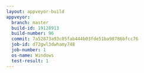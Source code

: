 ```yaml
---
layout: appveyor-build
appveyor:
  branch: master
  build-id: 19128913
  build-number: 96
  commit: 7a52873a93c05fab444b03fde51ba98786bfcc76
  job-id: d72gwl3dwhamy748
  job-number: 1
  os-name: Windows
  test-result: 1
---
```

